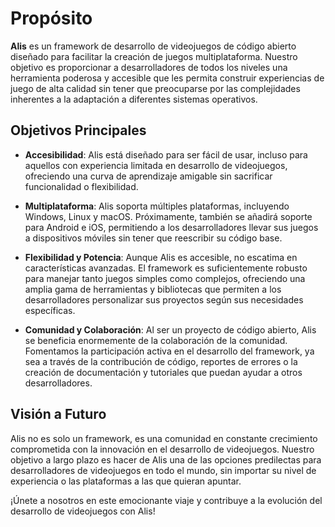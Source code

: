 # Propósito

**Alis** es un framework de desarrollo de videojuegos de código abierto diseñado para facilitar la creación de juegos multiplataforma. Nuestro objetivo es proporcionar a desarrolladores de todos los niveles una herramienta poderosa y accesible que les permita construir experiencias de juego de alta calidad sin tener que preocuparse por las complejidades inherentes a la adaptación a diferentes sistemas operativos.

## Objetivos Principales

- **Accesibilidad**: Alis está diseñado para ser fácil de usar, incluso para aquellos con experiencia limitada en desarrollo de videojuegos, ofreciendo una curva de aprendizaje amigable sin sacrificar funcionalidad o flexibilidad.
  
- **Multiplataforma**: Alis soporta múltiples plataformas, incluyendo Windows, Linux y macOS. Próximamente, también se añadirá soporte para Android e iOS, permitiendo a los desarrolladores llevar sus juegos a dispositivos móviles sin tener que reescribir su código base.
  
- **Flexibilidad y Potencia**: Aunque Alis es accesible, no escatima en características avanzadas. El framework es suficientemente robusto para manejar tanto juegos simples como complejos, ofreciendo una amplia gama de herramientas y bibliotecas que permiten a los desarrolladores personalizar sus proyectos según sus necesidades específicas.

- **Comunidad y Colaboración**: Al ser un proyecto de código abierto, Alis se beneficia enormemente de la colaboración de la comunidad. Fomentamos la participación activa en el desarrollo del framework, ya sea a través de la contribución de código, reportes de errores o la creación de documentación y tutoriales que puedan ayudar a otros desarrolladores.

## Visión a Futuro

Alis no es solo un framework, es una comunidad en constante crecimiento comprometida con la innovación en el desarrollo de videojuegos. Nuestro objetivo a largo plazo es hacer de Alis una de las opciones predilectas para desarrolladores de videojuegos en todo el mundo, sin importar su nivel de experiencia o las plataformas a las que quieran apuntar.

¡Únete a nosotros en este emocionante viaje y contribuye a la evolución del desarrollo de videojuegos con Alis!
